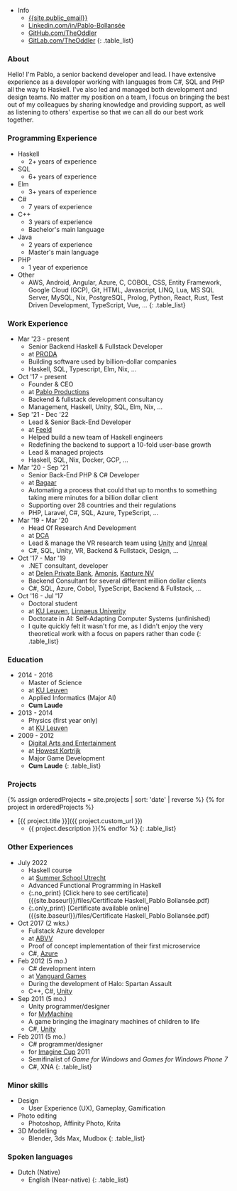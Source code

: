 <div class="nobreak" markdown="1">

- Info
  - [{{site.public_email}}](mailto:{{site.public_email}})
  - [Linkedin.com/in/Pablo-Bollansée](https://www.linkedin.com/in/pablo-bollans%C3%A9e/)
  - [GitHub.com/TheOddler](https://github.com/TheOddler/)
  - [GitLab.com/TheOddler](https://gitlab.com/TheOddler/)
    {: .table_list}

</div>

<div class="nobreak" markdown="1">

### About

Hello! I'm Pablo, a senior backend developer and lead. I have extensive experience as a developer working with languages from C#, SQL and PHP all the way to Haskell. I've also led and managed both development and design teams. No matter my position on a team, I focus on bringing the best out of my colleagues by sharing knowledge and providing support, as well as listening to others' expertise so that we can all do our best work together.

</div>

<div class="nobreak" markdown="1">

### Programming Experience

- Haskell
  - 2+ years of experience
- SQL
  - 6+ years of experience
- Elm
  - 3+ years of experience
- C#
  - 7 years of experience
- C++
  - 3 years of experience
  - Bachelor's main language
- Java
  - 2 years of experience
  - Master's main language
- PHP
  - 1 year of experience
- Other
  - AWS, Android, Angular, Azure, C, COBOL, CSS, Entity Framework, Google Cloud (GCP), Git, HTML, Javascript, LINQ, Lua, MS SQL Server, MySQL, Nix, PostgreSQL, Prolog, Python, React, Rust, Test Driven Development, TypeScript, Vue, ...
    {: .table_list}

</div>

<div class="nobreak" markdown="1">

### Work Experience

- Mar '23 - present
  - Senior Backend Haskell & Fullstack Developer
  - at [PRODA](https://proda.ai/)
  - Building software used by billion-dollar companies
  - Haskell, SQL, Typescript, Elm, Nix, ...
- Oct '17 - present
  - Founder & CEO
  - at [Pablo Productions]({{site.website}})
  - Backend & fullstack development consultancy
  - Management, Haskell, Unity, SQL, Elm, Nix, ...
- Sep '21 - Dec '22
  - Lead & Senior Back-End Developer
  - at [Feeld](https://feeld.co/)
  - Helped build a new team of Haskell engineers
  - Redefining the backend to support a 10-fold user-base growth
  - Lead & managed projects
  - Haskell, SQL, Nix, Docker, GCP, ...
- Mar '20 - Sep '21
  - Senior Back-End PHP & C# Developer
  - at [Bagaar](https://www.bagaar.be/)
  - Automating a process that could that up to months to something taking mere minutes for a billion dollar client
  - Supporting over 28 countries and their regulations
  - PHP, Laravel, C#, SQL, Azure, TypeScript, ...
- Mar '19 - Mar '20
  - Head Of Research And Development
  - at [DCA](https://dca.lu/)
  - Lead & manage the VR research team using [Unity](https://unity.com/) and [Unreal](https://www.unrealengine.com/)
  - C#, SQL, Unity, VR, Backend & Fullstack, Design, ...
- Oct '17 - Mar '19
  - .NET consultant, developer
  - at [Delen Private Bank](https://www.delen.be/), [Amonis](http://www.amonis.be/), [Kapture NV](https://www.kapture.be/)
  - Backend Consultant for several different million dollar clients
  - C#, SQL, Azure, Cobol, TypeScript, Backend & Fullstack, ...
- Oct '16 - Jul '17
  - Doctoral student
  - at [KU Leuven](https://www.kuleuven.be/), [Linnaeus Univerity](https://lnu.se/en/)
  - Doctorate in AI: Self-Adapting Computer Systems (unfinished)
  - I&nbsp;quite quickly felt it wasn't for me, as I&nbsp;didn't enjoy the very theoretical work with a focus on papers rather&nbsp;than&nbsp;code
    {: .table_list}

</div>

<div class="nobreak" markdown="1">

### Education

- 2014 - 2016
  - Master of Science
  - at [KU Leuven](https://www.kuleuven.be)
  - Applied Informatics (Major AI)
  - **Cum Laude**
- 2013 - 2014
  - Physics (first year only)
  - at [KU Leuven](https://www.kuleuven.be)
- 2009 - 2012
  - [Digital Arts and Entertainment](http://www.digitalartsandentertainment.be/)
  - at [Howest Kortrijk](https://www.howest.be)
  - Major Game Development
  - **Cum Laude**
    {: .table_list}

</div>

<div class="nobreak" markdown="1">

### Projects

{% assign orderedProjects = site.projects | sort: 'date' | reverse %}
{% for project in orderedProjects %}

- [{{ project.title }}]({{ project.custom_url }})
  - {{ project.description }}{% endfor %}
    {: .table_list}

</div>

<div class="nobreak" markdown="1">

### Other Experiences

- July 2022
  - Haskell course
  - at [Summer School Utrecht](https://utrechtsummerschool.nl/)
  - Advanced Functional Programming in Haskell
  - {:.no_print} [Click here to see certificate]({{site.baseurl}}/files/Certificate Haskell_Pablo Bollansée.pdf)
  - {:.only_print} [Certificate available online]({{site.baseurl}}/files/Certificate Haskell_Pablo Bollansée.pdf)
- Oct 2017 (2 wks.)
  - Fullstack Azure developer
  - at [ABVV](http://www.abvv.be/)
  - Proof of concept implementation of their first microservice
  - C#, [Azure](https://azure.microsoft.com)
- Feb 2012 (5 mo.)
  - C# development intern
  - at [Vanguard Games](http://www.vanguardgames.net/)
  - During the development of Halo: Spartan Assault
  - C++, C#, [Unity](https://unity.com/)
- Sep 2011 (5 mo.)
  - Unity programmer/designer
  - for [MyMachine](https://mymachine-global.org/)
  - A game bringing the imaginary machines of children to life
  - C#, [Unity](https://unity.com/)
- Feb 2011 (5 mo.)
  - C# programmer/designer
  - for [Imagine Cup](https://imaginecup.microsoft.com/) 2011
  - Semifinalist of _Game for Windows_ and _Games for Windows Phone 7_
  - C#, XNA
    {: .table_list}

</div>

<div class="nobreak" markdown="1">

### Minor skills

- Design
  - User Experience (UX), Gameplay, Gamification
- Photo editing
  - Photoshop, Affinity Photo, Krita
- 3D Modelling
  - Blender, 3ds Max, Mudbox
    {: .table_list}

</div>

<div class="nobreak" markdown="1">

### Spoken languages

- Dutch (Native)
  - English (Near-native)
    {: .table_list}

</div>

